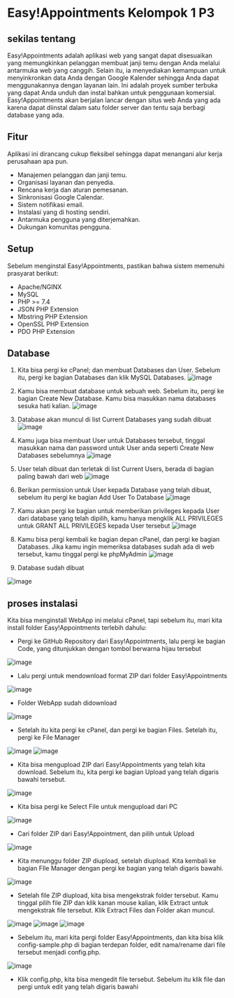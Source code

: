 # Easy!Appointments Kelompok 1 P3
## sekilas tentang
  Easy!Appointments adalah aplikasi web yang sangat dapat disesuaikan yang memungkinkan pelanggan membuat janji temu dengan Anda melalui antarmuka web yang canggih. Selain itu, ia menyediakan kemampuan untuk menyinkronkan data Anda dengan Google Kalender sehingga Anda dapat menggunakannya dengan layanan lain. Ini adalah proyek sumber terbuka yang dapat Anda unduh dan instal bahkan untuk penggunaan komersial. Easy!Appointments akan berjalan lancar dengan situs web Anda yang ada karena dapat diinstal dalam satu folder server dan tentu saja berbagi database yang ada.
## Fitur
Aplikasi ini dirancang cukup fleksibel sehingga dapat menangani alur kerja perusahaan apa pun.
- Manajemen pelanggan dan janji temu.
- Organisasi layanan dan penyedia.
- Rencana kerja dan aturan pemesanan.
- Sinkronisasi Google Calendar.
- Sistem notifikasi email.
- Instalasi yang di hosting sendiri.
- Antarmuka pengguna yang diterjemahkan.
- Dukungan komunitas pengguna.
## Setup
Sebelum menginstal Easy!Appointments, pastikan bahwa sistem memenuhi prasyarat berikut:
- Apache/NGINX
- MySQL
- PHP >= 7.4
- JSON PHP Extension
- Mbstring PHP Extension
- OpenSSL PHP Extension
- PDO PHP Extension
## Database
1. Kita bisa pergi ke cPanel; dan membuat Databases dan User. Sebelum itu, pergi ke bagian Databases dan klik MySQL Databases.
   ![image](https://github.com/user-attachments/assets/c9c3865a-5de4-4f6c-83bd-9612b5bd776a)
   
2. Kamu bisa membuat database untuk sebuah web. Sebelum itu, pergi ke bagian Create New Database. Kamu bisa masukkan nama databases sesuka hati kalian.
![image](https://github.com/user-attachments/assets/9bb70fd7-00bd-453b-8fa1-94b88577d3f0)

3. Database akan muncul di list Current Databases yang sudah dibuat
   ![image](https://github.com/user-attachments/assets/47b994ae-152e-4641-a48e-388fca5d2a2f)

4. Kamu juga bisa membuat User untuk Databases tersebut, tinggal masukkan nama dan password untuk User anda seperti Create New Databases sebelumnya
![image](https://github.com/user-attachments/assets/ed1d64ef-1fed-4d14-a094-3e7ffbf33bc6)

5. User telah dibuat dan terletak di list Current Users, berada di bagian paling bawah dari web
![image](https://github.com/user-attachments/assets/ac8ea726-7639-47aa-b2ec-6d037ac6716e)

6. Berikan permission untuk User kepada Database yang telah dibuat, sebelum itu pergi ke bagian Add User To Database
![image](https://github.com/user-attachments/assets/b86bb339-218f-4aa2-a211-e10d58a86810)

7. Kamu akan pergi ke bagian untuk memberikan privileges kepada User dari database yang telah dipilih, kamu hanya mengklik ALL PRIVILEGES untuk GRANT ALL PRIVILEGES kepada User tersebut
![image](https://github.com/user-attachments/assets/929f05f1-cd0d-4fc9-bbed-86c5884b5011)

8. Kamu bisa pergi kembali ke bagian depan cPanel, dan pergi ke bagian Databases. Jika kamu ingin memeriksa databases sudah ada di web tersebut, kamu tinggal pergi ke phpMyAdmin
![image](https://github.com/user-attachments/assets/85d8d07a-46e4-4150-afff-68f1e05e5be7)

9. Database sudah dibuat
    
![image](https://github.com/user-attachments/assets/447444a9-be9d-4931-8c03-f003433d632d)

## proses instalasi
Kita bisa menginstall WebApp ini melalui cPanel, tapi sebelum itu, mari kita install folder Easy!Appointments terlebih dahulu:

- Pergi ke GitHub Repository dari Easy!Appointments, lalu pergi ke bagian Code, yang ditunjukkan dengan tombol berwarna hijau tersebut
  
![image](https://github.com/user-attachments/assets/20fb8f01-8342-4b65-87f1-4b747a868643)

- Lalu pergi untuk mendownload format ZIP dari folder Easy!Appointments
  
![image](https://github.com/user-attachments/assets/10baf9fc-095f-4389-8989-7b23380578be)

- Folder WebApp sudah didownload
  
![image](https://github.com/user-attachments/assets/bac25688-344a-4fa2-bc17-306c5c492de7)

- Setelah itu kita pergi ke cPanel, dan pergi ke bagian Files. Setelah itu, pergi ke File Manager
  
![image](https://github.com/user-attachments/assets/2a118a3a-ec3e-41f1-ac7c-1241ad0e387f)
![image](https://github.com/user-attachments/assets/10c6a243-a3a8-4466-8fea-aea2ab1961a2)

- Kita bisa mengupload ZIP dari Easy!Appointments yang telah kita download. Sebelum itu, kita pergi ke bagian Upload yang telah digaris bawahi tersebut.
  
![image](https://github.com/user-attachments/assets/d0c3c60e-fd69-4172-a5f8-4c8f9a66b004)

- Kita bisa pergi ke Select File untuk mengupload dari PC
  
![image](https://github.com/user-attachments/assets/bdadfa9b-9b59-4027-bf52-6deab585d3dd)

- Cari folder ZIP dari Easy!Appointment, dan pilih untuk Upload
  
![image](https://github.com/user-attachments/assets/9de659d7-10b6-4a53-a289-b59ce06c05f1)

- Kita menunggu folder ZIP diupload, setelah diupload. Kita kembali ke bagian FIle Manager dengan pergi ke bagian yang telah digaris bawahi.
  
![image](https://github.com/user-attachments/assets/52495b66-6fcd-44f9-a389-f8378dc680d2)

- Setelah file ZIP diupload, kita bisa mengekstrak folder tersebut. Kamu tinggal pilih file ZIP dan klik kanan mouse kalian, klik Extract untuk mengekstrak file tersebut. Klik Extract Files dan Folder akan muncul.
  
![image](https://github.com/user-attachments/assets/d716dc94-a86e-4385-9baa-60fc4954bd99)
![image](https://github.com/user-attachments/assets/555e0122-5561-4ebe-9059-8931f521c494)
![image](https://github.com/user-attachments/assets/43bce1c7-be2f-43d9-8c2f-046f03e74bc0)

- Sebelum itu, mari kita pergi folder Easy!Appointments, dan kita bisa klik config-sample.php di bagian terdepan folder, edit nama/rename dari file tersebut menjadi config.php.
  
![image](https://github.com/user-attachments/assets/7c316aa8-68c8-425a-9535-85006284763e)

- Klik config.php, kita bisa mengedit file tersebut. Sebelum itu klik file dan pergi untuk edit yang telah digaris bawahi






















